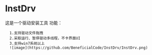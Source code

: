 # InstDrv
 这是一个驱动安装工具
 功能：
 
      1.支持驱动文件拖拽
      2.采取运行、暂停驱动多线程，不卡界面UI
      3.支持win7系统以上
      ![image](https://github.com/BeneficialCode/InstDrv/InstDrv.png)
